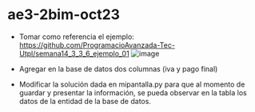 # ae3-2bim-oct23
* Tomar como referencia el ejemplo: https://github.com/ProgramacioAvanzada-Tec-Utpl/semana14_3_3_6_ejemplo_01
  ![image](https://github.com/ProgramacioAvanzada-Tec-Utpl/ae3-2bim-oct23/assets/1165873/2685d8af-0f29-48f4-b9bf-4a39225f809d)

* Agregar en la base de datos dos columnas (iva y pago final)
* Modificar la solución dada en mipantalla.py para que al momento de guardar y presentar la información, se pueda observar en la tabla los datos de la entidad de la base de datos.
